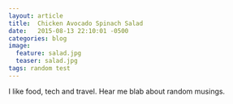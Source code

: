 ```yaml
---
layout: article
title:  Chicken Avocado Spinach Salad
date:   2015-08-13 22:10:01 -0500
categories: blog
image: 
  feature: salad.jpg
  teaser: salad.jpg
tags: random test
---
```

I like food, tech and travel. Hear me blab about random musings. 